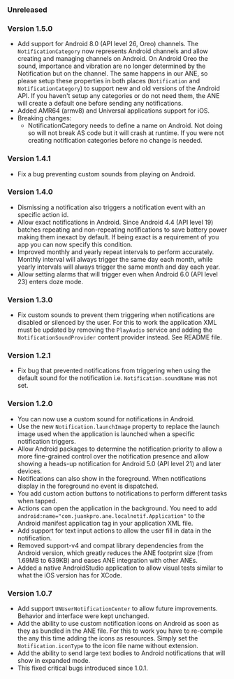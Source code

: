 ### Unreleased

### Version 1.5.0
* Add support for Android 8.0 (API level 26, Oreo) channels. The `NotificationCategory` now
  represents Android channels and allow creating and managing channels on Android. On Android
  Oreo the sound, importance and vibration are no longer determined by the Notification but
  on the channel. The same happens in our ANE, so please setup these properties in both places
  (`Notification` and `NotificationCategory`) to support new and old versions of the Android API.
  If you haven't setup any categories or do not need them, the ANE will create a default one
  before sending any notifications.
* Added AMR64 (armv8) and Universal applications support for iOS.
* Breaking changes:
  * NotificationCategory needs to define a name on Android. Not doing so will not break AS code
    but it will crash at runtime. If you were not creating notification categories before no
    change is needed.

### Version 1.4.1
* Fix a bug preventing custom sounds from playing on Android.

### Version 1.4.0
* Dismissing a notification also triggers a notification event with an specific action id.
* Allow exact notifications in Android. Since Android 4.4 (API level 19) batches repeating and
  non-repeating notifications to save battery power making them inexact by default. If being exact
  is a requirement of you app you can now specify this condition.
* Improved monthly and yearly repeat intervals to perform accurately. Monthly interval will always
  trigger the same day each month, while yearly intervals will always trigger the same month and
  day each year.
* Allow setting alarms that will trigger even when Android 6.0 (API level 23) enters doze mode.

### Version 1.3.0
* Fix custom sounds to prevent them triggering when notifications are disabled
  or silenced by the user. For this to work the application XML must be updated by removing the
  `PlayAudio` service and adding the `NotificationSoundProvider` content provider instead.
  See README file.

### Version 1.2.1
* Fix bug that prevented notifications from triggering when using the default sound for
  the notification i.e. `Notification.soundName` was not set.

### Version 1.2.0
* You can now use a custom sound for notifications in Android.
* Use the new `Notification.launchImage` property to replace the launch image used when the
  application is launched when a specific notification triggers.
* Allow Android packages to determine the notification priority to allow a more fine-grained
  control over the notification presence and allow showing a heads-up notification for
  Android 5.0 (API level 21) and later devices.
* Notifications can also show in the foreground. When notifications display in the foreground
  no event is dispatched.
* You add custom action buttons to notifications to perform different tasks when tapped.
* Actions can open the application in the background. You need to add `android:name="com.juankpro.ane.localnotif.Application"`
  to the Android manifest application tag in your application XML file.
* Add support for text input actions to allow the user fill in data in the notification.
* Removed support-v4 and compat library dependencies from the Android version, which greatly
  reduces the ANE footprint size (from 1.69MB to 639KB) and eases ANE integration with other ANEs.
* Added a native AndroidStudio application to allow visual tests similar to what the iOS version
  has for XCode.

### Version 1.0.7
* Add support `UNUserNotificationCenter` to allow future improvements. Behavior and interface were
  kept unchanged.
* Add the ability to use custom notification icons on Android as soon as they as bundled in the ANE
  file. For this to work you have to re-compile the any this time adding the icons as resources.
  Simply set the `Notification.iconType` to the icon file name without extension.
* Add the ability to send large text bodies to Android notifications that will show in expanded mode.
* This fixed critical bugs introduced since 1.0.1.
